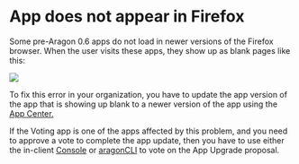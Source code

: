 # App does not appear in Firefox

Some pre-Aragon 0.6 apps do not load in newer versions of the Firefox browser. When the user visits these apps, they show up as blank pages like this:

![](https://d33v4339jhl8k0.cloudfront.net/docs/assets/5c98a4fe0428633d2cf3fcf7/images/5e750f8e2c7d3a7e9ae98791/file-3c4P5am8OL.png)

To fix this error in your organization, you have to update the app version of the app that is showing up blank to a newer version of the app using the [App Center.](../../../products/aragon-client/explore-template-dao/system-setting/app-center.md)

If the Voting app is one of the apps affected by this problem, and you need to approve a vote to complete the app update, then you have to use either the in-client [Console](https://github.com/aragon/aragon/blob/master/docs/CONSOLE.md#power-user-console) or [aragonCLI](https://github.com/aragon/aragon-cli) to vote on the App Upgrade proposal.


